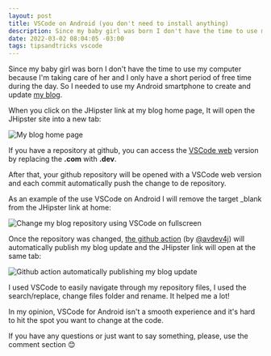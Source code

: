 ```yaml
---
layout: post
title: VSCode on Android (you don't need to install anything)
description: Since my baby girl was born I don't have the time to use my computer because I'm taking care of her and I only have a short period of free time during the day. So I needed to use my Android smartphone to create and update [my blog](https://renanfranca.github.io?utm_source=dev.to&utm_medium=social&utm_campaign=promote-blog).
date: 2022-03-02 08:04:05 -03:00
tags: tipsandtricks vscode
---
```


Since my baby girl was born I don't have the time to use my computer because I'm taking care of her and I only have a short period of free time during the day. So I needed to use my Android smartphone to create and update [my blog](https://renanfranca.github.io?utm_source=dev.to&utm_medium=social&utm_campaign=promote-blog).

When you click on the JHipster link at my blog home page, It will open the JHipster site into a new tab:

![My blog home page](https://renanfranca.github.io/img/vscode-android/vscode-android-1.webp)

If you have a repository at github, you can access the [VSCode web](https://github.dev) version by replacing the **.com** with **.dev**. 

After that, your github repository will be opened with a VSCode web version and each commit automatically push the change to de repository.

As an example of the use VSCode on Android I will remove the target _blank from the JHipster link at home:

![Change my blog repository using VSCode on fullscreen](https://renanfranca.github.io/img/vscode-android/vscode-android-2.webp)

Once the repository was changed, [the github action](https://dev.to/entando/get-started-with-github-actions-1gde) (by [@avdev4j](https://twitter.com/avdev4j)) will automatically publish my blog update and the JHipster link will open at the same tab:

![Github action automatically publishing my blog update](https://renanfranca.github.io/img/vscode-android/vscode-android-3.webp)

I used VSCode to easily navigate through my repository files, I used the search/replace, change files folder and rename. It helped me a lot!

In my opinion, VSCode for Android isn't a smooth experience and it's hard to hit the spot you want to change at the code.

If you have any questions or just want to say something, please, use the comment section 😊

